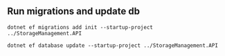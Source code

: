 ## Run migrations and update db
`` dotnet ef migrations add init --startup-project ../StorageManagement.API ``  

`` dotnet ef database update --startup-project ../StorageManagement.API ``
